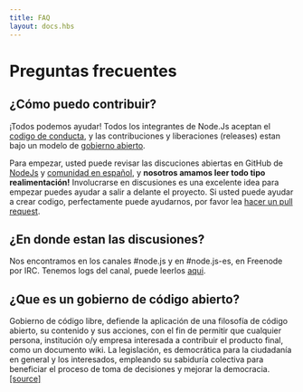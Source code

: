 ```yaml
---
title: FAQ
layout: docs.hbs
---
```

# Preguntas frecuentes

## ¿Cómo puedo contribuir?

¡Todos podemos ayudar! Todos los integrantes de Node.Js aceptan el [codigo de conducta](https://github.com/nodejs/node/blob/master/CONTRIBUTING.md#code-of-conduct), y las contribuciones y liberaciones (releases) estan bajo un modelo de [gobierno abierto](https://github.com/nodejs/node/blob/master/GOVERNANCE.md#readme).

Para empezar, usted puede revisar las discuciones abiertas en GitHub de [NodeJs](https://github.com/nodejs/node/issues) y [comunidad en español](https://github.com/nodejs/nodejs-es/issues), y **nosotros amamos leer todo tipo realimentación!** Involucrarse en discusiones es una excelente idea para empezar puedes ayudar a salir a delante el proyecto. Si usted puede ayudar a crear codigo, perfectamente puede ayudarnos, por favor lea [hacer un pull request](https://github.com/nodejs/node/blob/master/CONTRIBUTING.md#code-contributions).

## ¿En donde estan las discusiones?

Nos encontramos en los canales #node.js y en #node.js-es, en Freenode por IRC. Tenemos logs del canal, puede leerlos [aqui](http://logs.libuv.org/node.js/latest).

## ¿Que es un gobierno de código abierto?

Gobierno de código libre, defiende la aplicación de una filosofía de código abierto, su contenido y sus acciones, con el fin de permitir que cualquier persona, institución o/y empresa interesada a contribuir el producto final, como un documento wiki.  La legislación, es democrática para la ciudadanía en general y los interesados, empleando su sabiduría colectiva para beneficiar el proceso de toma de decisiones y mejorar la democracia. [[source]](https://en.wikipedia.org/wiki/Open-source_governance)
